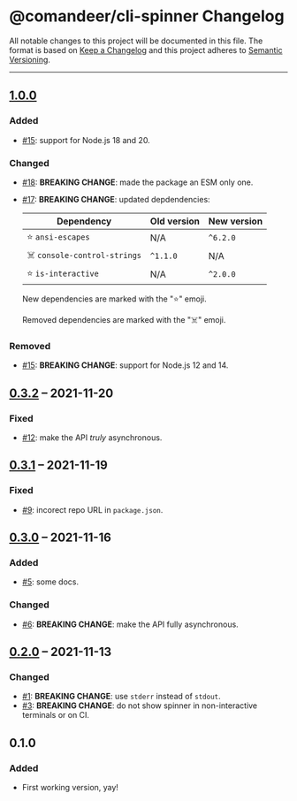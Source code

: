 # @comandeer/cli-spinner Changelog

All notable changes to this project will be documented in this file.
The format is based on [Keep a Changelog](http://keepachangelog.com/)
and this project adheres to [Semantic Versioning](http://semver.org/).

---

## [1.0.0]
### Added
* [#15]: support for Node.js 18 and 20.

### Changed
* [#18]: **BREAKING CHANGE**: made the package an ESM only one.
* [#17]: **BREAKING CHANGE**: updated depdendencies:

	| Dependency                  | Old version | New version |
	| --------------------------- | ----------- | ----------- |
	| ⭐ `ansi-escapes`            | N/A         | `^6.2.0`    |
	| ☠️ `console-control-strings` | `^1.1.0`    | N/A         |
	| ⭐ `is-interactive`          | N/A         | `^2.0.0`    |

	New dependencies are marked with the "⭐" emoji.

	Removed dependencies are marked with the "☠️" emoji.

### Removed
* [#15]: **BREAKING CHANGE**: support for Node.js 12 and 14.

## [0.3.2] – 2021-11-20
### Fixed
* [#12]: make the API _truly_ asynchronous.

## [0.3.1] – 2021-11-19
### Fixed
* [#9]: incorect repo URL in `package.json`.

## [0.3.0] – 2021-11-16
### Added
* [#5]: some docs.
### Changed
* [#6]: **BREAKING CHANGE**: make the API fully asynchronous.

## [0.2.0] – 2021-11-13
### Changed
* [#1]: **BREAKING CHANGE**: use `stderr` instead of `stdout`.
* [#3]: **BREAKING CHANGE**: do not show spinner in non-interactive terminals or on CI.

## 0.1.0
### Added
* First working version, yay!

[#1]: https://github.com/Comandeer/cli-spinner/issues/1
[#3]: https://github.com/Comandeer/cli-spinner/issues/3
[#5]: https://github.com/Comandeer/cli-spinner/issues/5
[#6]: https://github.com/Comandeer/cli-spinner/issues/6
[#9]: https://github.com/Comandeer/cli-spinner/issues/9
[#12]: https://github.com/Comandeer/cli-spinner/issues/12
[#15]: https://github.com/Comandeer/cli-spinner/issues/15
[#17]: https://github.com/Comandeer/cli-spinner/issues/17
[#18]: https://github.com/Comandeer/cli-spinner/issues/18

[1.0.0]: https://github.com/Comandeer/cli-spinner/compare/v0.3.2...v1.0.0
[0.3.2]: https://github.com/Comandeer/cli-spinner/compare/v0.3.1...v0.3.2
[0.3.1]: https://github.com/Comandeer/cli-spinner/compare/v0.3.0...v0.3.1
[0.3.0]: https://github.com/Comandeer/cli-spinner/compare/v0.2.0...v0.3.0
[0.2.0]: https://github.com/Comandeer/cli-spinner/compare/v0.1.0...v0.2.0
